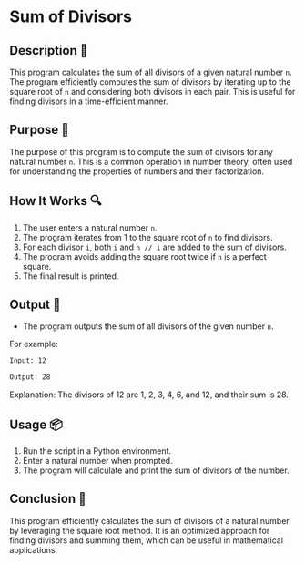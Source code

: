 # Sum of Divisors

## Description 📝

This program calculates the sum of all divisors of a given natural number `n`.
The program efficiently computes the sum of divisors by iterating up to the square root of `n` and considering both divisors in each pair.
This is useful for finding divisors in a time-efficient manner.

## Purpose 🎯

The purpose of this program is to compute the sum of divisors for any natural number `n`.
This is a common operation in number theory, often used for understanding the properties of numbers and their factorization.

## How It Works 🔍

1. The user enters a natural number `n`.
2. The program iterates from 1 to the square root of `n` to find divisors.
3. For each divisor `i`, both `i` and `n // i` are added to the sum of divisors.
4. The program avoids adding the square root twice if `n` is a perfect square.
5. The final result is printed.

## Output 📜

-   The program outputs the sum of all divisors of the given number `n`.

For example:

```bash
Input: 12

Output: 28
```

Explanation: The divisors of 12 are 1, 2, 3, 4, 6, and 12, and their sum is 28.

## Usage 📦

1. Run the script in a Python environment.
2. Enter a natural number when prompted.
3. The program will calculate and print the sum of divisors of the number.

## Conclusion 🚀

This program efficiently calculates the sum of divisors of a natural number by leveraging the square root method.
It is an optimized approach for finding divisors and summing them, which can be useful in mathematical applications.
